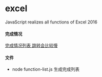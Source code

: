 # excel

JavaScript realizes all functions of Excel 2016

#### 完成情况

[完成情况列表 跳转会比较慢](https://htmlpreview.github.io/?https://github.com/kongnet/excel/blob/master/excel-list.html)

#### 文件

- node function-list.js 生成完成列表
